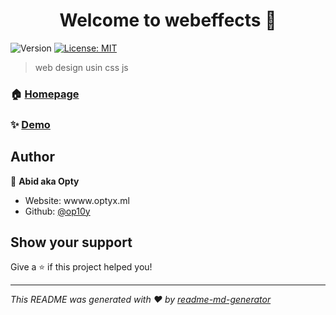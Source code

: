 <h1 align="center">Welcome to webeffects 👋</h1>
<p>
  <img alt="Version" src="https://img.shields.io/badge/version-v22-blue.svg?cacheSeconds=2592000" />
  <a href="#" target="_blank">
    <img alt="License: MIT" src="https://img.shields.io/badge/License-MIT-yellow.svg" />
  </a>
</p>

> web design usin css js

### 🏠 [Homepage](index.html)

### ✨ [Demo](op10y.github.io/optyx.com)

## Author

👤 **Abid aka Opty**

* Website: wwww.optyx.ml
* Github: [@op10y](https://github.com/op10y)

## Show your support

Give a ⭐️ if this project helped you!

***
_This README was generated with ❤️ by [readme-md-generator](https://github.com/kefranabg/readme-md-generator)_